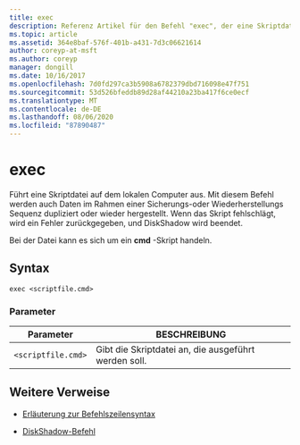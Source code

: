 ```yaml
---
title: exec
description: Referenz Artikel für den Befehl "exec", der eine Skriptdatei auf dem lokalen Computer ausführt.
ms.topic: article
ms.assetid: 364e8baf-576f-401b-a431-7d3c06621614
author: coreyp-at-msft
ms.author: coreyp
manager: dongill
ms.date: 10/16/2017
ms.openlocfilehash: 7d0fd297ca3b5908a6782379dbd716098e47f751
ms.sourcegitcommit: 53d526bfeddb89d28af44210a23ba417f6ce0ecf
ms.translationtype: MT
ms.contentlocale: de-DE
ms.lasthandoff: 08/06/2020
ms.locfileid: "87890487"
---
```

# <a name="exec"></a>exec

Führt eine Skriptdatei auf dem lokalen Computer aus. Mit diesem Befehl werden auch Daten im Rahmen einer Sicherungs-oder Wiederherstellungs Sequenz dupliziert oder wieder hergestellt. Wenn das Skript fehlschlägt, wird ein Fehler zurückgegeben, und DiskShadow wird beendet.

Bei der Datei kann es sich um ein **cmd** -Skript handeln.

## <a name="syntax"></a>Syntax

```
exec <scriptfile.cmd>
```

### <a name="parameters"></a>Parameter

| Parameter | BESCHREIBUNG |
| --------- | ----------- |
| `<scriptfile.cmd>` | Gibt die Skriptdatei an, die ausgeführt werden soll. |

## <a name="additional-references"></a>Weitere Verweise

- [Erläuterung zur Befehlszeilensyntax](command-line-syntax-key.md)

- [DiskShadow-Befehl](diskshadow.md)

